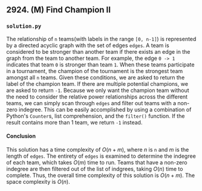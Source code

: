 ## 2924. (M) Find Champion II

### `solution.py`
The relationship of `n` teams(with labels in the range `[0, n-1]`) is represented by a directed acyclic graph with the set of edges `edges`. A team is considered to be stronger than another team if there exists an edge in the graph from the team to another team. For example, the edge `0 -> 1` indicates that team `0` is stronger than team `1`. When these teams participate in a tournament, the champion of the tournament is the strongest team amongst all `n` teams. Given these conditions, we are asked to return the label of the champion team. If there are multiple potential champions, we are asked to return `-1`. Because we only want the champion team without the need to consider the relative power relationships across the different teams, we can simply scan through `edges` and filter out teams with a non-zero indegree. This can be easily accomplished by using a combination of Python's `Counter`s, list comprehension, and the `filter()` function. If the result contains more than 1 team, we return `-1` instead.  

#### Conclusion
This solution has a time complexity of $O(n + m)$, where $n$ is `n` and $m$ is the length of `edges`. The entirety of `edges` is examined to determine the indegree of each team, which takes $O(m)$ time to run. Teams that have a non-zero indegree are then filtered out of the list of indgrees, taking $O(n)$ time to complete. Thus, the overall time complexity of this solution is $O(n + m)$. The space complexity is $O(n)$.  
  

